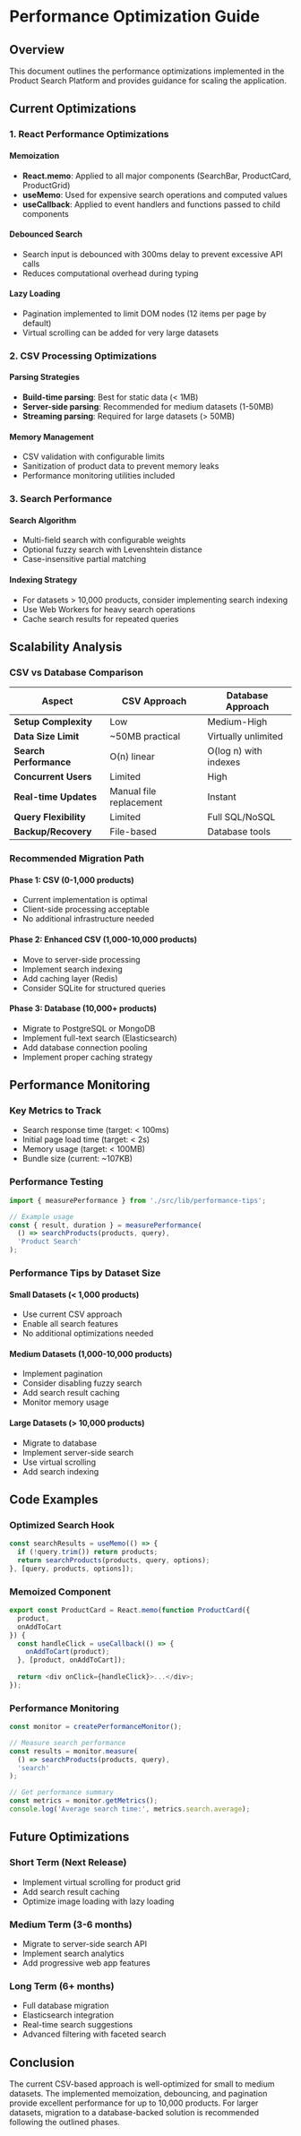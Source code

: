 # Performance Optimization Guide

## Overview
This document outlines the performance optimizations implemented in the Product Search Platform and provides guidance for scaling the application.

## Current Optimizations

### 1. React Performance Optimizations

#### Memoization
- **React.memo**: Applied to all major components (SearchBar, ProductCard, ProductGrid)
- **useMemo**: Used for expensive search operations and computed values
- **useCallback**: Applied to event handlers and functions passed to child components

#### Debounced Search
- Search input is debounced with 300ms delay to prevent excessive API calls
- Reduces computational overhead during typing

#### Lazy Loading
- Pagination implemented to limit DOM nodes (12 items per page by default)
- Virtual scrolling can be added for very large datasets

### 2. CSV Processing Optimizations

#### Parsing Strategies
- **Build-time parsing**: Best for static data (< 1MB)
- **Server-side parsing**: Recommended for medium datasets (1-50MB)
- **Streaming parsing**: Required for large datasets (> 50MB)

#### Memory Management
- CSV validation with configurable limits
- Sanitization of product data to prevent memory leaks
- Performance monitoring utilities included

### 3. Search Performance

#### Search Algorithm
- Multi-field search with configurable weights
- Optional fuzzy search with Levenshtein distance
- Case-insensitive partial matching

#### Indexing Strategy
- For datasets > 10,000 products, consider implementing search indexing
- Use Web Workers for heavy search operations
- Cache search results for repeated queries

## Scalability Analysis

### CSV vs Database Comparison

| Aspect | CSV Approach | Database Approach |
|--------|-------------|-------------------|
| **Setup Complexity** | Low | Medium-High |
| **Data Size Limit** | ~50MB practical | Virtually unlimited |
| **Search Performance** | O(n) linear | O(log n) with indexes |
| **Concurrent Users** | Limited | High |
| **Real-time Updates** | Manual file replacement | Instant |
| **Query Flexibility** | Limited | Full SQL/NoSQL |
| **Backup/Recovery** | File-based | Database tools |

### Recommended Migration Path

#### Phase 1: CSV (0-1,000 products)
- Current implementation is optimal
- Client-side processing acceptable
- No additional infrastructure needed

#### Phase 2: Enhanced CSV (1,000-10,000 products)
- Move to server-side processing
- Implement search indexing
- Add caching layer (Redis)
- Consider SQLite for structured queries

#### Phase 3: Database (10,000+ products)
- Migrate to PostgreSQL or MongoDB
- Implement full-text search (Elasticsearch)
- Add database connection pooling
- Implement proper caching strategy

## Performance Monitoring

### Key Metrics to Track
- Search response time (target: < 100ms)
- Initial page load time (target: < 2s)
- Memory usage (target: < 100MB)
- Bundle size (current: ~107KB)

### Performance Testing
```typescript
import { measurePerformance } from './src/lib/performance-tips';

// Example usage
const { result, duration } = measurePerformance(
  () => searchProducts(products, query),
  'Product Search'
);
```

### Performance Tips by Dataset Size

#### Small Datasets (< 1,000 products)
- Use current CSV approach
- Enable all search features
- No additional optimizations needed

#### Medium Datasets (1,000-10,000 products)
- Implement pagination
- Consider disabling fuzzy search
- Add search result caching
- Monitor memory usage

#### Large Datasets (> 10,000 products)
- Migrate to database
- Implement server-side search
- Use virtual scrolling
- Add search indexing

## Code Examples

### Optimized Search Hook
```typescript
const searchResults = useMemo(() => {
  if (!query.trim()) return products;
  return searchProducts(products, query, options);
}, [query, products, options]);
```

### Memoized Component
```typescript
export const ProductCard = React.memo(function ProductCard({ 
  product, 
  onAddToCart 
}) {
  const handleClick = useCallback(() => {
    onAddToCart(product);
  }, [product, onAddToCart]);
  
  return <div onClick={handleClick}>...</div>;
});
```

### Performance Monitoring
```typescript
const monitor = createPerformanceMonitor();

// Measure search performance
const results = monitor.measure(
  () => searchProducts(products, query),
  'search'
);

// Get performance summary
const metrics = monitor.getMetrics();
console.log('Average search time:', metrics.search.average);
```

## Future Optimizations

### Short Term (Next Release)
- Implement virtual scrolling for product grid
- Add search result caching
- Optimize image loading with lazy loading

### Medium Term (3-6 months)
- Migrate to server-side search API
- Implement search analytics
- Add progressive web app features

### Long Term (6+ months)
- Full database migration
- Elasticsearch integration
- Real-time search suggestions
- Advanced filtering with faceted search

## Conclusion

The current CSV-based approach is well-optimized for small to medium datasets. The implemented memoization, debouncing, and pagination provide excellent performance for up to 10,000 products. For larger datasets, migration to a database-backed solution is recommended following the outlined phases.
